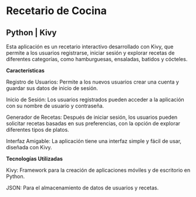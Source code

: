 # Recetario de Cocina
## Python | Kivy

Esta aplicación es un recetario interactivo desarrollado con Kivy, que permite a los usuarios registrarse, iniciar sesión y explorar recetas de diferentes categorías, como hamburguesas, ensaladas, batidos y cócteles.

**Características**

<p>Registro de Usuarios: Permite a los nuevos usuarios crear una cuenta y guardar sus datos de inicio de sesión.</p>
<p>Inicio de Sesión: Los usuarios registrados pueden acceder a la aplicación con su nombre de usuario y contraseña.</p>
<p>Generador de Recetas: Después de iniciar sesión, los usuarios pueden solicitar recetas basadas en sus preferencias, con la opción de explorar diferentes tipos de platos.</p>
<p>Interfaz Amigable: La aplicación tiene una interfaz simple y fácil de usar, diseñada con Kivy.</p>

**Tecnologías Utilizadas**

<p>Kivy: Framework para la creación de aplicaciones móviles y de escritorio en Python.</p>
<p>JSON: Para el almacenamiento de datos de usuarios y recetas.</p>
